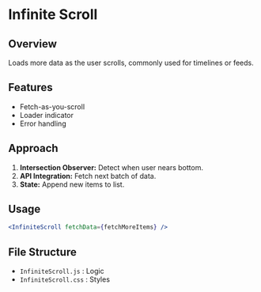 # Infinite Scroll

## Overview
Loads more data as the user scrolls, commonly used for timelines or feeds.

## Features
- Fetch-as-you-scroll
- Loader indicator
- Error handling

## Approach
1. **Intersection Observer:** Detect when user nears bottom.
2. **API Integration:** Fetch next batch of data.
3. **State:** Append new items to list.

## Usage
```jsx
<InfiniteScroll fetchData={fetchMoreItems} />
```

## File Structure
- `InfiniteScroll.js` : Logic
- `InfiniteScroll.css` : Styles
